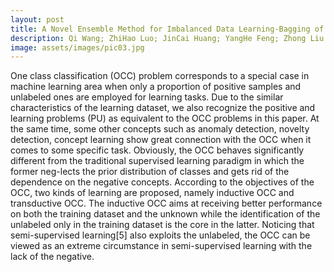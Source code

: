 ```yaml
---
layout: post
title: A Novel Ensemble Method for Imbalanced Data Learning-Bagging of Extrapolation-SMOTE SVM
description: Qi Wang; ZhiHao Luo; JinCai Huang; YangHe Feng; Zhong Liu
image: assets/images/pic03.jpg
---
```


One class classification (OCC) problem corresponds to a special case in machine learning area when only a proportion of positive samples and unlabeled ones are employed for learning tasks. Due to the similar characteristics of the learning dataset, we also recognize the positive and learning problems (PU) as equivalent to the OCC problems in this paper. At the same time, some other concepts such as anomaly detection, novelty detection, concept learning show great connection with the OCC when it comes to some specific task. Obviously, the OCC behaves significantly different from the traditional supervised learning paradigm in which the former neg-lects the prior distribution of classes and gets rid of the dependence on the negative <!--excerpt-->concepts. According to the objectives of the OCC, two kinds of learning are proposed, namely inductive OCC and transductive OCC. The inductive OCC aims at receiving better performance on both the training dataset and the unknown while the identification of the unlabeled only in the training dataset is the core in the latter. Noticing that semi-supervised learning[5] also exploits the unlabeled, the OCC can be viewed as an extreme circumstance in semi-supervised learning with the lack of the negative.